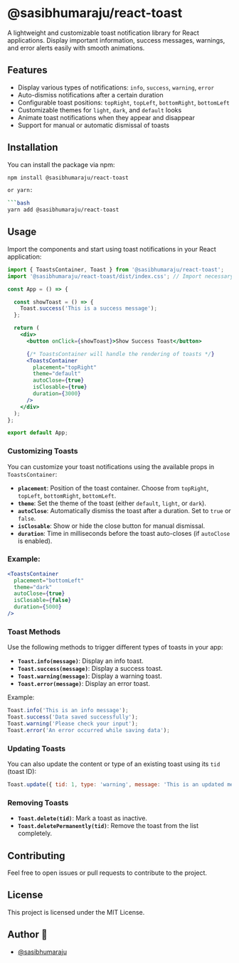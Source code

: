 # @sasibhumaraju/react-toast

A lightweight and customizable toast notification library for React applications. Display important information, success messages, warnings, and error alerts easily with smooth animations.

## Features

- Display various types of notifications: `info`, `success`, `warning`, `error`
- Auto-dismiss notifications after a certain duration
- Configurable toast positions: `topRight`, `topLeft`, `bottomRight`, `bottomLeft`
- Customizable themes for `light`, `dark`, and `default` looks
- Animate toast notifications when they appear and disappear
- Support for manual or automatic dismissal of toasts

## Installation

You can install the package via npm:

```bash
npm install @sasibhumaraju/react-toast

or yarn:

```bash
yarn add @sasibhumaraju/react-toast
```

## Usage

Import the components and start using toast notifications in your React application:

```jsx
import { ToastsContainer, Toast } from '@sasibhumaraju/react-toast';
import '@sasibhumaraju/react-toast/dist/index.css'; // Import necessary styles

const App = () => {

  const showToast = () => {
    Toast.success('This is a success message');
  };

  return (
    <div>
      <button onClick={showToast}>Show Success Toast</button>

      {/* ToastsContainer will handle the rendering of toasts */}
      <ToastsContainer 
        placement="topRight" 
        theme="default" 
        autoClose={true} 
        isClosable={true}
        duration={3000} 
      />
    </div>
  );
};

export default App;
```

### Customizing Toasts

You can customize your toast notifications using the available props in `ToastsContainer`:

- **`placement`**: Position of the toast container. Choose from `topRight`, `topLeft`, `bottomRight`, `bottomLeft`.
- **`theme`**: Set the theme of the toast (either `default`, `light`, or `dark`).
- **`autoClose`**: Automatically dismiss the toast after a duration. Set to `true` or `false`.
- **`isClosable`**: Show or hide the close button for manual dismissal.
- **`duration`**: Time in milliseconds before the toast auto-closes (if `autoClose` is enabled).

### Example:

```jsx
<ToastsContainer 
  placement="bottomLeft" 
  theme="dark" 
  autoClose={true} 
  isClosable={false} 
  duration={5000}
/>
```

### Toast Methods

Use the following methods to trigger different types of toasts in your app:

- **`Toast.info(message)`**: Display an info toast.
- **`Toast.success(message)`**: Display a success toast.
- **`Toast.warning(message)`**: Display a warning toast.
- **`Toast.error(message)`**: Display an error toast.

Example:

```js
Toast.info('This is an info message');
Toast.success('Data saved successfully');
Toast.warning('Please check your input');
Toast.error('An error occurred while saving data');
```

### Updating Toasts

You can also update the content or type of an existing toast using its `tid` (toast ID):

```js
Toast.update({ tid: 1, type: 'warning', message: 'This is an updated message' });
```

### Removing Toasts

- **`Toast.delete(tid)`**: Mark a toast as inactive.
- **`Toast.deletePermanently(tid)`**: Remove the toast from the list completely.

## Contributing

Feel free to open issues or pull requests to contribute to the project.

## License

This project is licensed under the MIT License.

## Author 🤵
- [@sasibhumaraju](https://www.github.com/sasibhumaraju)


